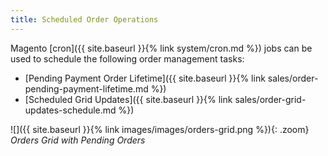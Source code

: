 ```yaml
---
title: Scheduled Order Operations
---
```


Magento [cron]({{ site.baseurl }}{% link system/cron.md %}) jobs can be used to schedule the following order management tasks:

- [Pending Payment Order Lifetime]({{ site.baseurl }}{% link sales/order-pending-payment-lifetime.md %})
- [Scheduled Grid Updates]({{ site.baseurl }}{% link sales/order-grid-updates-schedule.md %})

![]({{ site.baseurl }}{% link images/images/orders-grid.png %}){: .zoom}
_Orders Grid with Pending Orders_
